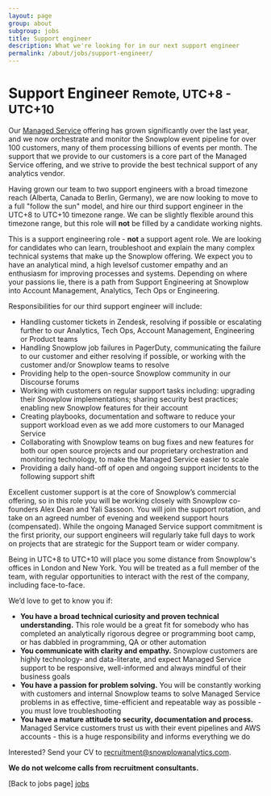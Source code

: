 ```yaml
---
layout: page
group: about
subgroup: jobs
title: Support engineer
description: What we're looking for in our next support engineer
permalink: /about/jobs/support-engineer/
---
```


<h1>Support Engineer <small>Remote, UTC+8 - UTC+10</small></h1>

Our [Managed Service](http://snowplowanalytics.com/trial/) offering has grown significantly over the last year, and we now orchestrate and monitor the Snowplow event pipeline for over 100 customers, many of them processing billions of events per month. The support that we provide to our customers is a core part of the Managed Service offering, and we strive to provide the best technical support of any analytics vendor.

Having grown our team to two support engineers with a broad timezone reach (Alberta, Canada to Berlin, Germany), we are now looking to move to a full "follow the sun" model, and hire our third support engineer in the UTC+8 to UTC+10 timezone range. We can be slightly flexible around this timezone range, but this role will **not** be filled by a candidate working nights.

This is a support engineering role - **not** a support agent role. We are looking for candidates who can learn, troubleshoot and explain the many complex technical systems that make up the Snowplow offering. We expect you to have an analytical mind, a high levelsof customer empathy and an enthusiasm for improving processes and systems. Depending on where your passions lie, there is a path from Support Engineering at Snowplow into Account Management, Analytics, Tech Ops or Engineering.

Responsibilities for our third support engineer will include:

* Handling customer tickets in Zendesk, resolving if possible or escalating further to our Analytics, Tech Ops, Account Management, Engineering or Product teams
* Handling Snowplow job failures in PagerDuty, communicating the failure to our customer and either resolving if possible, or working with the customer and/or Snowplow teams to resolve
* Providing help to the open-source Snowplow community in our Discourse forums
* Working with customers on regular support tasks including: upgrading their Snowplow implementations; sharing security best practices; enabling new Snowplow features for their account
* Creating playbooks, documentation and software to reduce your support workload even as we add more customers to our Managed Service
* Collaborating with Snowplow teams on bug fixes and new features for both our open source projects and our proprietary orchestration and monitoring technology, to make the Managed Service easier to scale
* Providing a daily hand-off of open and ongoing support incidents to the following support shift

Excellent customer support is at the core of Snowplow’s commercial offering, so in this role you will be working closely with Snowplow co-founders Alex Dean and Yali Sassoon. You will join the support rotation, and take on an agreed number of evening and weekend support hours (compensated). While the ongoing Managed Service support commitment is the first priority, our support engineers will regularly take full days to work on projects that are strategic for the Support team or wider company.

Being in UTC+8 to UTC+10 will place you some distance from Snowplow's offices in London and New York. You will be treated as a full member of the team, with regular opportunities to interact with the rest of the company, including face-to-face.

We’d love to get to know you if:

* **You have a broad technical curiosity and proven technical understanding.** This role would be a great fit for somebody who has completed an analytically rigorous degree or programming boot camp, or has dabbled in programming, QA or other automation
* **You communicate with clarity and empathy.** Snowplow customers are highly technology- and data-literate, and expect Managed Service support to be responsive, well-informed and always mindful of their business goals
* **You have a passion for problem solving.** You will be constantly working with customers and internal Snowplow teams to solve Managed Service problems in as effective, time-efficient and repeatable way as possible - you must love troubleshooting
* **You have a mature attitude to security, documentation and process.** Managed Service customers trust us with their event pipelines and AWS accounts - this is a huge responsibility and informs everything we do

Interested? Send your CV to recruitment@snowplowanalytics.com.

<strong>We do not welcome calls from recruitment consultants.</strong>

[Back to jobs page] [jobs]

[jobs]: /about/jobs/
